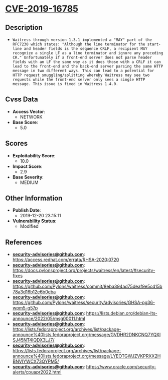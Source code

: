 
# [CVE-2019-16785](https://access.redhat.com/errata/RHSA-2020:0720)

## Description

- `Waitress through version 1.3.1 implemented a "MAY" part of the RFC7230 which states: "Although the line terminator for the start-line and header fields is the sequence CRLF, a recipient MAY recognize a single LF as a line terminator and ignore any preceding CR." Unfortunately if a front-end server does not parse header fields with an LF the same way as it does those with a CRLF it can lead to the front-end and the back-end server parsing the same HTTP message in two different ways. This can lead to a potential for HTTP request smuggling/splitting whereby Waitress may see two requests while the front-end server only sees a single HTTP message. This issue is fixed in Waitress 1.4.0.`

## Cvss Data

- **Access Vector**:
  - NETWORK
- **Base Score**:
  - 5.0

## Scores

- **Exploitability Score**:
  - 10.0
- **Impact Score**:
  - 2.9
- **Base Severity**:
  - MEDIUM

## Other Information

- **Publish Date**:
  - 2019-12-20 23:15:11
- **Vulnerability Status**:
  - Modified

## References

- **security-advisories@github.com**: https://access.redhat.com/errata/RHSA-2020:0720
- **security-advisories@github.com**: https://docs.pylonsproject.org/projects/waitress/en/latest/#security-fixes
- **security-advisories@github.com**: https://github.com/Pylons/waitress/commit/8eba394ad75deaf9e5cd15b78a3d16b12e6b0eba
- **security-advisories@github.com**: https://github.com/Pylons/waitress/security/advisories/GHSA-pg36-wpm5-g57p
- **security-advisories@github.com**: https://lists.debian.org/debian-lts-announce/2022/05/msg00011.html
- **security-advisories@github.com**: https://lists.fedoraproject.org/archives/list/package-announce%40lists.fedoraproject.org/message/GVDHR2DNKCNQ7YQXISJ45NT4IQDX3LJ7/
- **security-advisories@github.com**: https://lists.fedoraproject.org/archives/list/package-announce%40lists.fedoraproject.org/message/LYEOTGWJZVKPRXX2HBNVIYWCX73QYPM5/
- **security-advisories@github.com**: https://www.oracle.com/security-alerts/cpuapr2022.html
